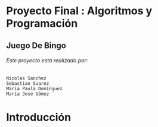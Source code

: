 # Proyecto Final : Algoritmos y Programación

## Juego De Bingo
###### Este proyecto esta realizado por: 
    Nicolas Sanchez
    Sebastian Suarez
    Maria Paula Domínguez
    Maria Jose Gómez 
 
# Introducción


#
